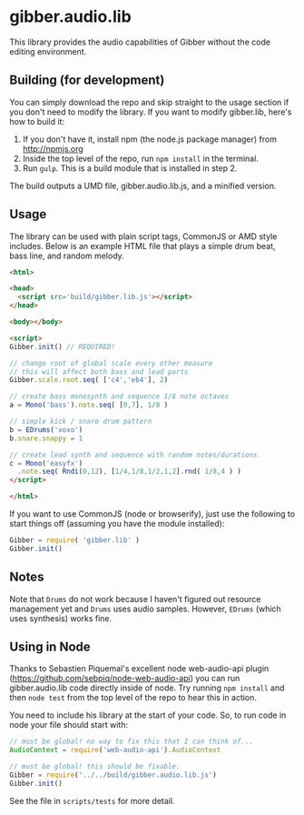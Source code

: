 gibber.audio.lib
==========

This library provides the audio capabilities of Gibber without the code editing environment.

## Building (for development)

You can simply download the repo and skip straight to the usage section if you don't need to modify the library. If you want to modify gibber.lib, here's how to build it:

1. If you don't have it, install npm (the node.js package manager) from http://npmjs.org
2. Inside the top level of the repo, run `npm install` in the terminal.
3. Run `gulp`. This is a build module that is installed in step 2.

The build outputs a UMD file, gibber.audio.lib.js, and a minified version.

## Usage
The library can be used with plain script tags, CommonJS or AMD style includes. Below is an example HTML file that plays a simple drum beat, bass line, and random melody.

```html
<html>

<head>
  <script src='build/gibber.lib.js'></script>
</head>

<body></body>

<script>
Gibber.init() // REQUIRED!

// change root of global scale every other measure
// this will affect both bass and lead parts
Gibber.scale.root.seq( ['c4','eb4'], 2)

// create bass monosynth and sequence 1/8 note octaves
a = Mono('bass').note.seq( [0,7], 1/8 )

// simple kick / snare drum pattern
b = EDrums('xoxo')
b.snare.snappy = 1

// create lead synth and sequence with random notes/durations
c = Mono('easyfx')
  .note.seq( Rndi(0,12), [1/4,1/8,1/2,1,2].rnd( 1/8,4 ) )
</script>

</html>
```

If you want to use CommonJS (node or browserify), just use the following to start things off (assuming you have the module installed):

```js
Gibber = require( 'gibber.lib' )
Gibber.init()
``` 

## Notes
Note that `Drums` do not work because I haven't figured out resource management yet and `Drums` uses audio samples. However, `EDrums` (which uses synthesis) works fine.

## Using in Node
Thanks to Sebastien Piquemal's excellent node web-audio-api plugin (https://github.com/sebpiq/node-web-audio-api) you can run gibber.audio.lib code directly inside of node. Try running `npm install` and then `node test` from the top level of the repo to hear this in action.

You need to include his library at the start of your code. So, to run code in node your file should start with:

```javascript
// must be global! no way to fix this that I can think of...
AudioContext = require('web-audio-api').AudioContext

// must be global! this should be fixable.
Gibber = require('../../build/gibber.audio.lib.js')
Gibber.init()
```

See the file in `scripts/tests` for more detail.

